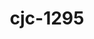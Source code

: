---
title: cjc-1295
popular_name: "cjc-1295"
developmental_codes: ["CJC-1295"]
street_names: ["CJC", "CJC-1295"]
product_names: ["CJC-1295 Peptide"]
description: CJC-1295 is a growth hormone releasing hormone (GHRH) analog that stimulates the pituitary to release growth hormone for extended periods.
benefits: ["Sustained growth hormone release", "Improved body composition and muscle mass", "Enhanced fat burning and metabolism", "Better sleep quality and recovery", "Improved skin elasticity and hair growth", "Enhanced immune function"]
dosage_levels: ["Beginner: 1-2mg daily (subcutaneous)", "Intermediate: 2-3mg daily (subcutaneous)", "Advanced: 3-5mg daily (subcutaneous)", "Stack with Ipamorelin for enhanced effects"]
research: ["Wikipedia: https://en.wikipedia.org/wiki/CJC-1295", "PubMed: https://pubmed.ncbi.nlm.nih.gov/?term=CJC-1295", "Clinical Trials: https://clinicaltrials.gov/search?term=CJC-1295"]
tags: ["growth hormone", "muscle gain", "fat loss", "subcutaneous"]
affiliate_links: []
is_natty: false
created_at: 2025-10-17T08:25:41.104Z
last_updated_at: 2025-10-18T04:35:12.838Z
---